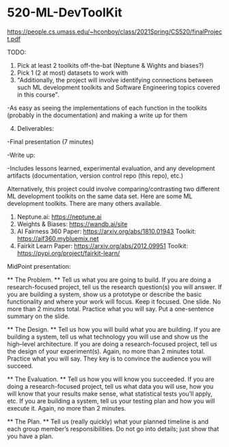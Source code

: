# 520-ML-DevToolKit

https://people.cs.umass.edu/~hconboy/class/2021Spring/CS520/finalProject.pdf


TODO:

1. Pick at least 2 toolkits off-the-bat (Neptune & Wights and biases?)
2. Pick 1 (2 at most) datasets to work with
3. "Additionally, the project will involve identifying connections
between such ML development toolkits and Software Engineering topics covered in this course". 

-As easy as seeing the implementations of each function in the toolkits (probably in the documentation) and making a write up for them

4. Deliverables:

-Final presentation (7 minutes) 

-Write up:

-Includes lessons learned, experimental evaluation, and any development artifacts (documentation, version control repo (this repo), etc.)


Alternatively, this project could involve comparing/contrasting two different ML development toolkits on the same data set.
Here are some ML development toolkits. There are many others available.
1. Neptune.ai: https://neptune.ai
2. Weights & Biases: https://wandb.ai/site
3. AI Fairness 360
Paper: https://arxiv.org/abs/1810.01943
Toolkit: https://aif360.mybluemix.net
4. Fairkit Learn
Paper: https://arxiv.org/abs/2012.09951
Toolkit: https://pypi.org/project/fairkit-learn/

MidPoint presentation:

** The Problem. ** Tell us what you are going to build. If you are doing a research-focused project, tell us
the research question(s) you will answer. If you are building a system, show us a prototype or describe
the basic functionality and where your work will focus. Keep it focused. One slide. No more than 2
minutes total. Practice what you will say. Put a one-sentence summary on the slide.

** The Design. ** Tell us how you will build what you are building. If you are building a system, tell us what
technology you will use and show us the high–level architecture. If you are doing a research-focused
project, tell us the design of your experiment(s). Again, no more than 2 minutes total. Practice what
you will say. They key is to convince the audience you will succeed.

** The Evaluation. ** Tell us how you will know you succeeded. If you are doing a research-focused
project, tell us what data you will use, how you will know that your results make sense, what statistical
tests you’ll apply, etc. If you are building a system, tell us your testing plan and how you will execute
it. Again, no more than 2 minutes.

** The Plan. ** Tell us (really quickly) what your planned timeline is and each group member’s responsibilities. Do not go into details; just show that you have a plan.
